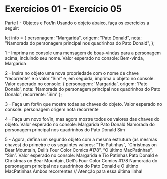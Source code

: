 # Exercícios 01 - Exercício 05

Parte I - Objetos e For/In
Usando o objeto abaixo, faça os exercícios a seguir:

let info = {
  personagem: "Margarida",
  origem: "Pato Donald",
  nota: "Namorada do personagem principal nos quadrinhos do Pato Donald",
};

1 - Imprima no console uma mensagem de boas-vindas para a personagem acima, incluindo seu nome.
Valor esperado no console: 
Bem-vinda, Margarida

2 - Insira no objeto uma nova propriedade com o nome de chave “recorrente” e o valor “Sim” e, em seguida, imprima o objeto no console.
Valor esperado no console:
  {
    personagem: 'Margarida',
    origem: 'Pato Donald',
    nota: 'Namorada do personagem principal nos quadrinhos do Pato Donald',
    recorrente: 'Sim'
  };
  
3 - Faça um for/in que mostre todas as chaves do objeto.
Valor esperado no console:
  personagem
  origem
  nota
  recorrente
  
4 - Faça um novo for/in, mas agora mostre todos os valores das chaves do objeto.
Valor esperado no console:
  Margarida
  Pato Donald
  Namorada do personagem principal nos quadrinhos do Pato Donald
  Sim
  
5 - Agora, defina um segundo objeto com a mesma estrutura (as mesmas chaves) do primeiro e os seguintes valores: “Tio Patinhas”, “Christmas on Bear Mountain, Dell’s Four Color Comics #178”, “O último MacPatinhas”, “Sim”.
Valor esperado no console:
Margarida e Tio Patinhas
Pato Donald e Christmas on Bear Mountain, Dell's Four Color Comics #178
Namorada do personagem principal nos quadrinhos do Pato Donald e O último MacPatinhas
Ambos recorrentes // Atenção para essa última linha!